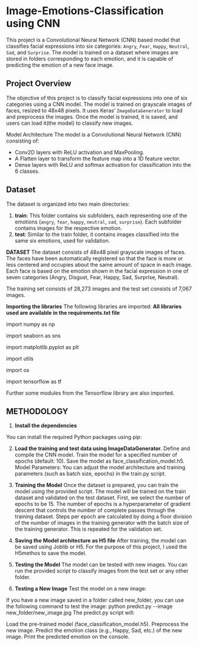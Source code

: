 # Image-Emotions-Classification using CNN

This project is a Convolutional Neural Network (CNN) based model that classifies facial expressions into six categories: `Angry`, `Fear`, `Happy`, `Neutral`, `Sad`, and `Surprise`. The model is trained on a dataset where images are stored in folders corresponding to each emotion, and it is capable of predicting the emotion of a new face image.


## Project Overview

The objective of this project is to classify facial expressions into one of six categories using a CNN model. 
The model is trained on grayscale images of faces, resized to 48x48 pixels. It uses Keras’ `ImageDataGenerator` to load and preprocess the images.
Once the model is trained, it is saved, and users can load it(the model) to classify new images.


Model Architecture
The model is a Convolutional Neural Network (CNN) consisting of:
- Conv2D layers with ReLU activation and MaxPooling.
- A Flatten layer to transform the feature map into a 1D feature vector.
- Dense layers with ReLU and softmax activation for classification into the 6 classes.

## Dataset
The dataset is organized into two main directories:
1. **train**: This folder contains six subfolders, each representing one of the emotions (`angry`, `fear`, `happy`, `neutral`, `sad`, `surprise`). Each subfolder contains images for the respective emotion.
2. **test**: Similar to the train folder, it contains images classified into the same six emotions, used for validation.

**DATASET**
The dataset consists of 48x48 pixel grayscale images of faces. The faces have been automatically registered so that the face is more or less centered and occupies about the same amount of space in each image. Each face is based on the emotion shown in the facial expression in one of seven categories (Angry, Disgust, Fear, Happy, Sad, Surprise, Neutral).

The training set consists of 28,273 images and the test set consists of 7,067 images. 

**Importing the libraries**
The following libraries are imported:
**All libraries used are available in the requirements.txt file**

import numpy as np

import seaborn as sns

import matplotlib.pyplot as plt

import utils

import os

import tensorflow as tf

Further some modules from the Tensorflow library are also imported.




## METHODOLOGY


1. **Install the dependencies**

You can install the required Python packages using pip:

2. **Load the training and test data using ImageDataGenerator.**
Define and compile the CNN model.
Train the model for a specified number of epochs (default: 10).
Save the model as face_classification_model.h5.
Model Parameters: You can adjust the model architecture and training parameters (such as batch size, epochs) in the train.py script.

3. **Training the Model**
Once the dataset is prepared, you can train the model using the provided script. The model will be trained on the train dataset and validated on the test dataset.
First, we select the number of epochs to be 15. The number of epochs is a hyperparameter of gradient descent that controls the number of complete passes through the training dataset. Steps per epoch are calculated by doing a floor division of the number of images in the training generator with the batch size of the training generator. This is repeated for the validation set.


4. **Saving the Model architecture as H5 file**
After training, the model can be saved using Joblib or H5. For the purpose of this project, I used the H5methos to save the model.

5. **Testing the Model**
The model can be tested with new images. You can run the provided script to classify images from the test set or any other folder.

6. **Testing a New Image**
Test the model on a new image:

If you have a new image saved in a folder called new_folder, you can use the following command to test the image:
python predict.py --image new_folder/new_image.jpg
The predict.py script will:

Load the pre-trained model (face_classification_model.h5).
Preprocess the new image.
Predict the emotion class (e.g., Happy, Sad, etc.) of the new image.
Print the predicted emotion on the console.
